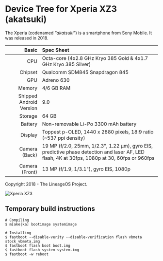 # Device Tree for Xperia XZ3 (akatsuki)
The Xperia (codenamed _"akatsuki"_) is a smartphone from Sony Mobile.
It was released in 2018.

| Basic                   | Spec Sheet                                                                                                                     |
| -----------------------:|:------------------------------------------------------------------------------------------------------------------------------ |
| CPU                     | Octa-core (4x2.8 GHz Kryo 385 Gold & 4x1.7 GHz Kryo 385 Silver)                                                                |
| Chipset                 | Qualcomm SDM845 Snapdragon 845                                                                                                 |
| GPU                     | Adreno 630                                                                                                                     |
| Memory                  | 4/6 GB RAM                                                                                                                     |
| Shipped Android Version | 9.0                                                                                                                            |
| Storage                 | 64 GB                                                                                                                  |
| Battery                 | Non-removable Li-Po 3300 mAh battery                                                                                           |
| Display                 | Toppest p-OLED, 1440 x 2880 pixels, 18:9 ratio (~537 ppi density)                                                                |
| Camera (Back)           | 19 MP (f/2.0, 25mm, 1/2.3", 1.22 µm), gyro EIS, predictive phase detection and laser AF, LED flash, 4K at 30fps, 1080p at 30, 60fps or 960fps |
| Camera (Front)          | 13 MP (f/1.9, 1/3.1"), gyro EIS, 1080p                                                                    |

Copyright 2018 - The LineageOS Project.

![Xperia XZ3](https://fdn2.gsmarena.com/vv/pics/sony/sony-xperia-xz3-1.jpg "Xperia XZ3")


## Temporary build instructions

```
# Compiling
$ m[ake|ka] bootimage systemimage

# Installing
$ fastboot --disable-verity --disable-verification flash vbmeta stock_vbmeta.img
$ fastboot flash boot boot.img
$ fastboot flash system system.img
$ fastboot -w reboot
```

